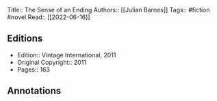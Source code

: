 Title:: The Sense of an Ending
Authors:: [[Julian Barnes]]
Tags:: #fiction #novel
Read:: [[2022-06-16]]

## Editions
- Edition:: Vintage International, 2011
- Original Copyright:: 2011
- Pages:: 163

## Annotations
